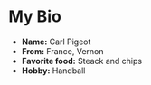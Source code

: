 # My Bio
* **Name:** Carl Pigeot
* **From:** France, Vernon
* **Favorite food:** Steack and chips
* **Hobby:** Handball

